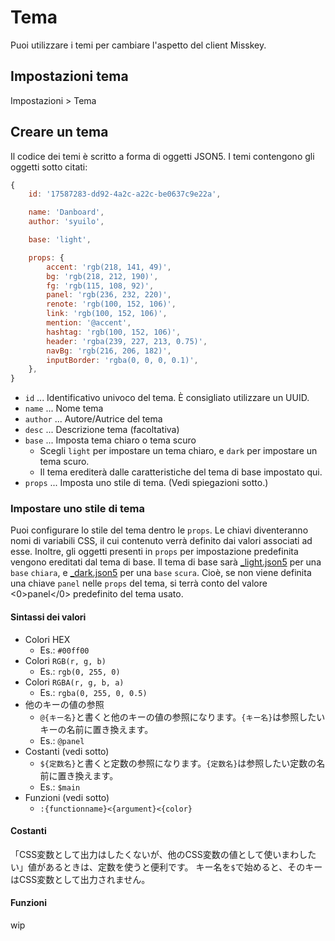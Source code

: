 # Tema

Puoi utilizzare i temi per cambiare l'aspetto del client Misskey.

## Impostazioni tema
Impostazioni > Tema

## Creare un tema
Il codice dei temi è scritto a forma di oggetti JSON5. I temi contengono gli oggetti sotto citati:
``` js
{
    id: '17587283-dd92-4a2c-a22c-be0637c9e22a',

    name: 'Danboard',
    author: 'syuilo',

    base: 'light',

    props: {
        accent: 'rgb(218, 141, 49)',
        bg: 'rgb(218, 212, 190)',
        fg: 'rgb(115, 108, 92)',
        panel: 'rgb(236, 232, 220)',
        renote: 'rgb(100, 152, 106)',
        link: 'rgb(100, 152, 106)',
        mention: '@accent',
        hashtag: 'rgb(100, 152, 106)',
        header: 'rgba(239, 227, 213, 0.75)',
        navBg: 'rgb(216, 206, 182)',
        inputBorder: 'rgba(0, 0, 0, 0.1)',
    },
}

```

* `id` ... Identificativo univoco del tema. È consigliato utilizzare un UUID.
* `name` ... Nome tema
* `author` ... Autore/Autrice del tema
* `desc` ... Descrizione tema (facoltativa)
* `base` ... Imposta tema chiaro o tema scuro
    * Scegli `light` per impostare un tema chiaro, e `dark` per impostare un tema scuro.
    * Il tema erediterà dalle caratteristiche del tema di base impostato qui.
* `props` ... Imposta uno stile di tema. (Vedi spiegazioni sotto.)

### Impostare uno stile di tema
Puoi configurare lo stile del tema dentro le `props`. Le chiavi diventeranno nomi di variabili CSS, il cui contenuto verrà definito dai valori associati ad esse. Inoltre, gli oggetti presenti in `props` per impostazione predefinita vengono ereditati dal tema di base. Il tema di base sarà [_light.json5](https://github.com/misskey-dev/misskey/blob/develop/src/client/themes/_light.json5) per una `base` `chiara`, e [_dark.json5](https://github.com/misskey-dev/misskey/blob/develop/src/client/themes/_dark.json5) per una `base` `scura`. Cioè, se non viene definita una chiave `panel` nelle `props` del tema, si terrà conto del valore <0>panel</0> predefinito del tema usato.

#### Sintassi dei valori
* Colori HEX
    * Es.: `#00ff00`
* Colori `RGB(r, g, b)`
    * Es.: `rgb(0, 255, 0)`
* Colori `RGBA(r, g, b, a)`
    * Es.: `rgba(0, 255, 0, 0.5)`
* 他のキーの値の参照
    * `@{キー名}`と書くと他のキーの値の参照になります。`{キー名}`は参照したいキーの名前に置き換えます。
    * Es.: `@panel`
* Costanti (vedi sotto)
    * `${定数名}`と書くと定数の参照になります。`{定数名}`は参照したい定数の名前に置き換えます。
    * Es.: `$main`
* Funzioni (vedi sotto)
    * `:{functionname}<{argument}<{color}`

#### Costanti
「CSS変数として出力はしたくないが、他のCSS変数の値として使いまわしたい」値があるときは、定数を使うと便利です。 キー名を`$`で始めると、そのキーはCSS変数として出力されません。

#### Funzioni
wip
